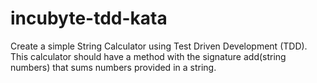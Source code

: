 # incubyte-tdd-kata
Create a simple String Calculator using Test Driven Development (TDD). This calculator should have a method with the signature  add(string numbers) that sums numbers provided in a string.
